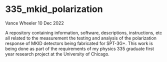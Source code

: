 # 335_mkid_polarization

Vance Wheeler 10 Dec 2022

A repository containing information, software, descriptions, instructions, etc all related to the measurement the testing and analysis of the polarization response of MKID detectors being fabricated for SPT-3G+. This work is being done as part of the requirements of my physics 335 graduate first year research project at the University of Chicago.
